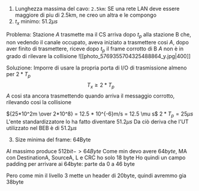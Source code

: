 1. Lunghezza massima del cavo: `2.5km`: SE una rete LAN deve essere maggiore di piu di 2.5km, ne creo un altra e le compongo
2. $t_x$ minimo: $51.2\mu s$

Problema:
Stazione $A$ trasmette ma il CS arriva dopo $t_p$ alla stazione B che, non vedendo il canale occupato, aveva iniziato a trasmettere cosi $A$, dopo aver finito di trasmettere, riceve dopo $t_p$ il frame corrotto di B
$A$ non è in grado di rilevare la collisione 
![[photo_5769355704325488864_y.jpg|400]]

Soluzione: 
Imporre di usare la propria porta di I/O di trasmissione almeno per $2 * T_p$
$$T_x \geq 2 * T_p$$
$A$ cosi sta ancora trasmettendo quando arriva il messaggio corrotto, rilevando cosi la collisione 

${25*10^2m \over 2*10^8} = 12.5 * 10^{-6}m/s = 12.5 \mu s$
$2 * T_p = 25 \mu s$
L'ente standardizzatore lo ha fatto diventare $51.2 \mu s$
Da ciò deriva che l'UT utilizzato nel BEB è di $51.2 \mu s$

3. Size minima del frame: 64Byte

Al massimo produce $512 bit -> 64 Byte$
Come min devo avere $64byte$, MA con DestinationA, SourceA, L e CRC ho solo 18 byte
Ho quindi un campo padding per arrivare ai 64byte: parte da 0 a 46 byte

Pero come min il livello 3 mette un header di 20byte, quindi avremmo gia 38byte